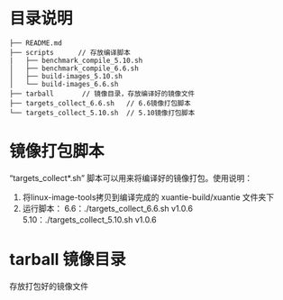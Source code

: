 # 目录说明

```
├── README.md
├── scripts      // 存放编译脚本
|   ├── benchmark_compile_5.10.sh
│   ├── benchmark_compile_6.6.sh
│   ├── build-images_5.10.sh
│   └── build-images_6.6.sh 
├── tarball       // 镜像目录，存放编译好的镜像文件
├── targets_collect_6.6.sh   // 6.6镜像打包脚本
└── targets_collect_5.10.sh  // 5.10镜像打包脚本
```

# 镜像打包脚本

“targets_collect*.sh” 脚本可以用来将编译好的镜像打包。使用说明：

1.  将linux-image-tools拷贝到编译完成的 xuantie-build/xuantie 文件夹下
2.  运行脚本：
    6.6：./targets_collect_6.6.sh v1.0.6
    5.10：./targets_collect_5.10.sh v1.0.6

# tarball 镜像目录

存放打包好的镜像文件


